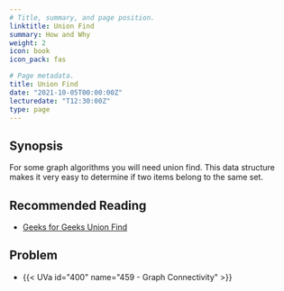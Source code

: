 ```yaml
---
# Title, summary, and page position.
linktitle: Union Find
summary: How and Why
weight: 2
icon: book
icon_pack: fas

# Page metadata.
title: Union Find
date: "2021-10-05T00:00:00Z"
lecturedate: "T12:30:00Z"
type: page
---
```


## Synopsis

For some graph algorithms you will need union find.  This data structure
makes it very easy to determine if two items belong to the same set.

## Recommended Reading

 - [Geeks for Geeks Union Find](https://www.geeksforgeeks.org/union-find/)

## Problem

 - {{< UVa id="400" name="459 - Graph Connectivity" >}}
